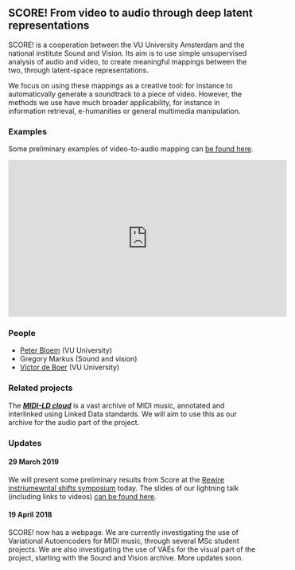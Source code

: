 ## SCORE! From video to audio through deep latent representations 

SCORE! is a cooperation between the VU University Amsterdam and the national institute Sound and Vision. Its aim is to 
use simple unsupervised analysis of audio and video, to create meaningful mappings between the two, through latent-space 
representations. 

We focus on using these mappings as a creative tool: for instance to automaticvally generate a soundtrack to a 
piece of video. However, the methods we use have much broader applicability, for instance in information retrieval, 
e-humanities or general multimedia manipulation.         

### Examples

Some preliminary examples of video-to-audio mapping can [be found here](https://www.dropbox.com/sh/kox5ai1dukebgnk/AAAhkgeuD31fCLJ1boZ7_SxEa?dl=0).

<iframe width="560" height="315" src="https://www.youtube.com/embed/6roncEbLrcg" frameborder="0" allow="accelerometer; autoplay; encrypted-media; gyroscope; picture-in-picture" allowfullscreen></iframe>

### People

* [Peter Bloem](peterbloem.nl) (VU University)
* Gregory Markus (Sound and vision)
* [Victor de Boer](victordeboer.nl) (VU University)

### Related projects

The ***[MIDI-LD cloud](https://midi-ld.github.io/)*** is a vast archive of MIDI music, annotated and interlinked using 
Linked Data standards. We will aim to use this as our archive for the audio part of the project.

### Updates

#### 29 March 2019

We will present some preliminary results from Score at the [Rewire instriumewntal shifts symposium](https://www.rewirefestival.nl/event/instrumental-shifts-symposium) today. The slides of our lightning talk (including links to videos) [can be found here](./score-rewire.pdf).

#### 19 April 2018

SCORE! now has a webpage. We are currently investigating the use of Variational Autoencoders for MIDI music, through 
several MSc student projects. We are also investigating the use of VAEs for the visual part of the project, starting 
with the Sound and Vision archive. More updates soon.

